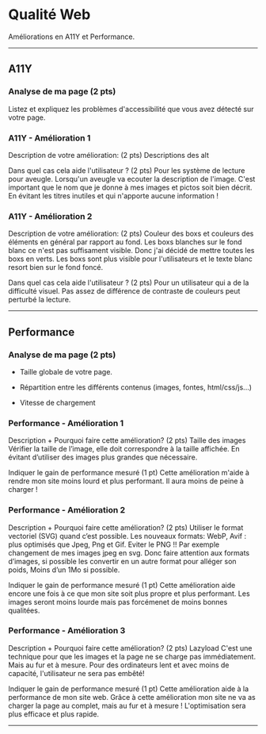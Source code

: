 # Qualité Web

Améliorations en A11Y et Performance.

---

## A11Y

### Analyse de ma page (2 pts)

Listez et expliquez les problèmes d'accessibilité que vous avez détecté sur votre page.

### A11Y - Amélioration 1

Description de votre amélioration: (2 pts)
Descriptions des alt

Dans quel cas cela aide l'utilisateur ? (2 pts)
Pour les système de lecture pour aveugle. Lorsqu'un aveugle va ecouter la description de l'image. C'est important que le nom que je donne à mes images et pictos soit bien décrit. En évitant les titres inutiles et qui n'apporte aucune information ! 

### A11Y - Amélioration 2

Description de votre amélioration: (2 pts)
Couleur des boxs et couleurs des éléments en général par rapport au fond.
Les boxs blanches sur le fond blanc ce n'est pas suffisament visible. Donc j'ai décidé de mettre toutes les boxs en verts. Les boxs sont plus visible pour l'utilisateurs et le texte blanc resort bien sur le fond foncé.

Dans quel cas cela aide l'utilisateur ? (2 pts)
Pour un utilisateur qui a de la difficulté visuel. 
Pas assez de différence de contraste de couleurs peut perturbé la lecture.

---

## Performance

### Analyse de ma page (2 pts)

- Taille globale de votre page.

- Répartition entre les différents contenus (images, fontes, html/css/js...)

- Vitesse de chargement

### Performance - Amélioration 1

Description + Pourquoi faire cette amélioration? (2 pts)
Taille des images
Vérifier la taille de l’image, elle doit correspondre à la taille affichée. En évitant d’utiliser des images plus grandes que nécessaire.

Indiquer le gain de performance mesuré (1 pt)
Cette amélioration m'aide à rendre mon site moins lourd et plus performant. Il aura moins de peine à charger !

### Performance - Amélioration 2

Description + Pourquoi faire cette amélioration? (2 pts)
Utiliser le format vectoriel (SVG) quand c’est possible.
Les nouveaux formats: WebP, Avif : plus optimisés que Jpeg, Png et Gif. Eviter le PNG !!
Par exemple changement de mes images jpeg en svg.
Donc faire attention aux formats d’images, si possible les convertir en un autre format pour alléger son poids, Moins d’un 1Mo si possible.

Indiquer le gain de performance mesuré (1 pt)
Cette amélioration aide encore une fois à ce que mon site soit plus propre et plus performant. Les images seront moins lourde mais pas forcémenet de moins bonnes qualitées.

### Performance - Amélioration 3

Description + Pourquoi faire cette amélioration? (2 pts)
Lazyload
C'est une technique pour que les images et la page ne se charge pas immédiatement. Mais au fur et à mesure. Pour des ordinateurs lent et avec moins de capacité, l'utilisateur ne sera pas embêté!

Indiquer le gain de performance mesuré (1 pt)
Cette amélioration aide à la performance de mon site web. Grâce à cette amélioration mon site ne va as charger la page au complet, mais au fur et à mesure ! L'optimisation sera plus efficace et plus rapide.

---

